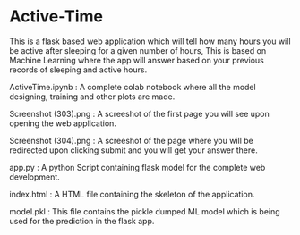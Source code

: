 # Active-Time

This is a flask based web application which will tell how many hours you will be active after sleeping for a given number of hours,
This is based on Machine Learning where the app will answer based on your previous records of sleeping and active hours.

ActiveTime.ipynb : A complete colab notebook where all the model designing, training and other plots are made.

Screenshot (303).png : A screeshot of the first page you will see upon opening the web application.

Screenshot (304).png : A screeshot of the page where you will be redirected upon clicking submit and you will get your answer there.

app.py : A python Script containing flask model for the complete web development.

index.html : A HTML file containing the skeleton of the application.

model.pkl : This file contains the pickle dumped ML model which is being used for the prediction in the flask app.

